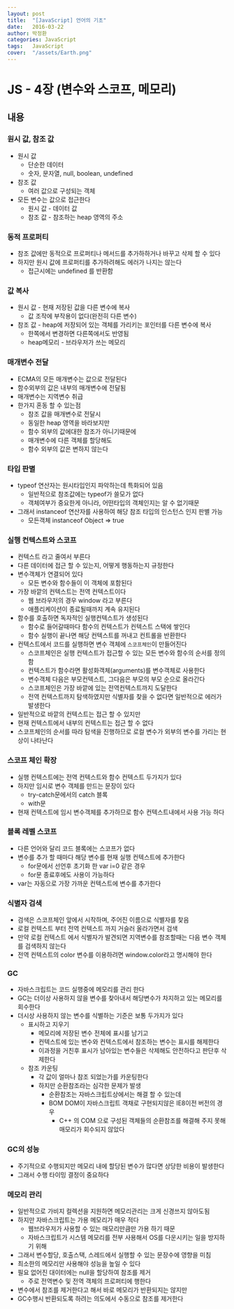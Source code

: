 ```yaml
---
layout: post
title:  "[JavaScript] 언어의 기초"
date:   2016-03-22
author: 박정환
categories: JavaScript
tags:	JavaScript
cover:  "/assets/Earth.png"
---
```

# JS  - 4장 (변수와 스코프, 메모리)

## 내용
### 원시 값, 참조 값
* 원시 값 
	* 단순한 데이터
	* 숫자, 문자열, null, boolean, undefined
* 참조 값
	* 여러 값으로 구성되는 객체
* 모든 변수는 값으로 접근한다
	* 원시 값 - 데이터 값
	* 참조 값 - 참조하는 heap 영역의 주소


### 동적 프로퍼티
* 참조 값에만 동적으로 프로퍼티나 메서드를 추가하하거나 바꾸고 삭제 할 수 있다
* 하지만 원시 값에 프로퍼티를 추가하려해도 에러가 나지는 않는다
	* 접근시에는 undefined 를 반환함

### 값 복사
* 원시 값 - 현재 저장된 값을 다른 변수에 복사
	* 값 조작에 부작용이 없다(완전히 다른 변수)
* 참조 값 - heap에 저장되어 있는 객체를 가리키는 포인터를 다른 변수에 복사
	* 한쪽에서 변경하면 다른쪽에서도 반영됨
	* heap메모리 - 브라우저가 쓰는 메모리

### 매개변수 전달
* ECMA의 모든 매개변수는 값으로 전달된다
* 함수외부의 값은 내부의 매개변수에 전달됨
* 매개변수는 지역변수 취급
* 한가지 혼동 할 수 있는점
	* 참조 값을 매개변수로 전달시 
	* 동일한 heap 영역을 바라보지만
	* 함수 외부의 값에대한 참조가 아니기때문에
	* 매개변수에 다른 객체를 할당해도
	* 함수 외부의 값은 변하지 않는다

### 타입 판별
* typeof 연산자는 원시타입인지 파악하는데 특화되어 있음
	* 일반적으로 참조값에는 typeof가 쓸모가 없다
	* 객체여부가 중요한게 아니라, 어떤타입의 객체인지는 알 수 없기때문
* 그래서 instanceof 연산자를 사용하여 해당 참조 타입의 인스턴스 인지 판별 가능
	* 모든객체 instanceof Object  => true

### 실행 컨텍스트와 스코프
* 컨텍스트 라고 줄여서 부른다
* 다른 데이터에 접근 할 수 있는지, 어떻게 행동하는지 규정한다
* 변수객체가 연결되어 있다
	* 모든 변수와 함수들이 이 객체에 포함된다
* 가장 바깥의 컨텍스트는 전역 컨텍스트이다
	* 웹 브라우저의 경우 window 라고 부른다
	* 애플리케이션이 종료될때까지 계속 유지된다
* 함수를 호출하면 독자적인 실행컨텍스트가 생성된다
	* 함수로 들어갈때마다 함수의 컨텍스트가  컨텍스트 스택에 쌓인다
	* 함수 실행이 끝나면 해당 컨텍스트를 꺼내고 컨트롤을 반환한다
* 컨텍스트에서 코드를 실행하면 변수 객체에 `스코프체인`이 만들어진다
	* 스코프체인은 실행 컨텍스트가 접근할 수 있는 모든 변수와 함수의 순서를 정의함
	* 컨텍스트가 함수라면 활성화객체(arguments)를 변수객체로 사용한다
	* 변수객체 다음은 부모컨텍스트, 그다음은 부모의 부모 순으로 올라간다
	* 스코프체인은 가장 바깥에 있는 전역컨텍스트까지 도달한다
	* 전역 컨텍스트까지 탐색하였지만 식별자를 찾을 수 없다면 일반적으로 에러가 발생한다
* 일반적으로 바깥의 컨텍스트는 접근 할 수 있지만
* 현재 컨텍스트에서 내부의 컨텍스트는 접근 할 수 없다
* 스코프체인의 순서를 따라 탐색을 진행하므로 로컬 변수가 외부의 변수를 가리는 현상이 나타난다

### 스코프 체인 확장
* 실행 컨텍스트에는 전역 컨텍스트와 함수 컨텍스트 두가지가 있다
* 하지만 임시로 변수 객체를 만드는 문장이 있다
	* try-catch문에서의 catch 블록
	* with문
* 현재 컨텍스트에 임시 변수객체를 추가하므로 함수 컨텍스트내에서 사용 가능 하다

### 블록 레벨 스코프
* 다른 언어와 달리 코드 블록에는 스코프가 없다
* 변수를 추가 할 때마다 해당 변수를 현재 실행 컨텍스트에 추가한다
	* for문에서 선언후 초기화 한 var i=0 같은 경우
	* for문 종료후에도 사용이 가능하다
* var는 자동으로 가장 가까운 컨텍스트에 변수를 추가한다

### 식별자 검색
* 검색은 스코프체인 앞에서 시작하며, 주어진 이름으로 식별자를 찾음
* 로컬 컨텍스트 부터 전역 컨텍스트 까지 거슬러 올라가면서 검색
* 만약 로컬 컨텍스트 에서 식별자가 발견되면 지역변수를 참조할때는 다음 변수 객체를 검색하지 않는다
* 전역 컨텍스트의 color 변수를 이용하려면 window.color라고 명시해야 한다

### GC
* 자바스크립트는 코드 실행중에 메모리를 관리 한다
* GC는 더이상 사용하지 않을 변수를 찾아내서 해당변수가 차지하고 있는 메모리를 회수한다
* 더시상 사용하지 않는 변수를 식별하는 기준은 보통 두가지가 있다
	* 표시하고 지우기
		* 메모리에 저장된 변수 전체에 표시를 남기고
		* 컨텍스트에 있는 변수와 컨텍스트에서 참조하는 변수는 표시를 해제한다
		* 이과정을 거친후 표시가 남아있는 변수들은 삭제해도 안전하다고 판단후 삭제한다
    * 참조 카운팅
	    * 각 값이 얼마나 참조 되었는가를 카운팅한다
	    * 하지만 순환참조라는 심각한 문제가 발생
		    * 순환참조는 자바스크립트상에서는 해결 할 수 있는데
		    * BOM DOM이 자바스크립트 객채로 구현되지않은 IE8이전 버전의 경우
			    * C++  의 COM 으로 구성된 객체들의 순환참조를 해결해 주지 못해 매모리가 회수되지 않았다

### GC의 성능
* 주기적으로 수행되지만 메모리 내에 할당된 변수가 많다면 상당한 비용이 발생한다
* 그래서 수행 타이밍 결정이 중요하다

### 메모리 관리
* 일반적으로 가비지 컬렉션을 지원하면 메모리관리는 크게 신경쓰지 않아도됨
* 하지만 자바스크립트는 가용 메모리가 매우 적다
	* 웹브라우저가 사용할 수 있는 매모리만큼만 가용 하기 때문
	* 자바스크립트가 시스템 메모리를 전부 사용해서 OS를 다운시키는 일을 방지하기 위해
*  그래서 변수할당, 호출스택, 스레드에서 실행할 수 있는 문장수에 영향을 미침
*  최소한의 메모리만 사용해야 성능을 높일 수 있다
*  필요 없어진 대이터에는 null을 할당하여 참조를 제거
	*  주로 전역변수 및 전역 객체의 프로퍼티에 행한다
*  변수에서 참조를 제거한다고 해서 바로 메모리가 반환되지는 않지만
*  GC수행시 반환되도록 하려는 의도에서 수동으로 참조를 제거한다
